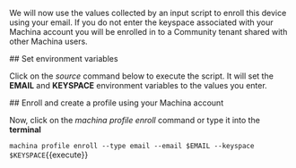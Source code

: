 We will now use the values collected by an input script to enroll this device using your email. If you do not enter the keyspace associated with your Machina account you will be enrolled in to a Community tenant shared with other Machina users.

## Set environment variables

Click on the _source_ command below to execute the script. It will set the **EMAIL** and **KEYSPACE** environment variables to the values you enter.

## Enroll and create a profile using your Machina account

Now, click on the _machina profile enroll_ command or type it into the **terminal**

`machina profile enroll --type email --email $EMAIL --keyspace $KEYSPACE`{{execute}}
